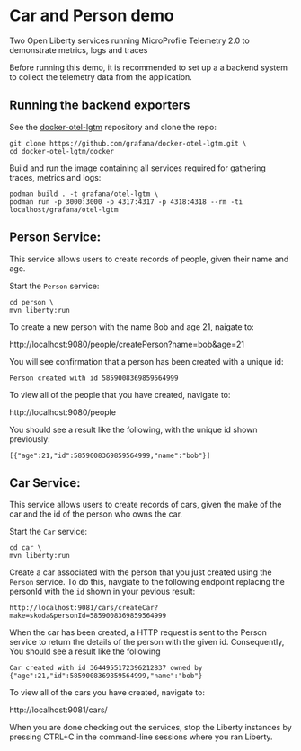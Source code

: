 # Car and Person demo
Two Open Liberty services running MicroProfile Telemetry 2.0 to demonstrate metrics, logs and traces

Before running this demo, it is recommended to set up a a backend system to collect the telemetry data from the application. 

## Running the backend exporters
See the [docker-otel-lgtm](https://github.com/grafana/docker-otel-lgtm) repository and clone the repo:

```
git clone https://github.com/grafana/docker-otel-lgtm.git \
cd docker-otel-lgtm/docker
```

Build and run the image containing all services required for gathering traces, metrics and logs:

```
podman build . -t grafana/otel-lgtm \
podman run -p 3000:3000 -p 4317:4317 -p 4318:4318 --rm -ti localhost/grafana/otel-lgtm
```
## Person Service:

This service allows users to create records of people, given their name and age.

Start the `Person` service: 

```
cd person \
mvn liberty:run
```

To create a new person with the name Bob and age 21, naigate to:

http://localhost:9080/people/createPerson?name=bob&age=21

You will see confirmation that a person has been created with a unique id:

`Person created with id 5859008369859564999`

To view all of the people that you have created, navigate to:

http://localhost:9080/people

You should see a result like the following, with the unique id shown previously: 

`[{"age":21,"id":5859008369859564999,"name":"bob"}]`

## Car Service:

This service allows users to create records of cars, given the make of the car and the id of the person who owns the car. 

Start the `Car` service:

```
cd car \
mvn liberty:run
```

Create a car associated with the person that you just created using the `Person` service. To do this, navgiate to the following endpoint replacing the personId with the `id` shown in your pevious result: 

`http://localhost:9081/cars/createCar?make=skoda&personId=5859008369859564999`

When the car has been created, a HTTP request is sent to the Person service to return the details of the person with the given id. Consequently, You should see a result like the following 

`Car created with id 3644955172396212837 owned by {"age":21,"id":5859008369859564999,"name":"bob"}`

To view all of the cars you have created, navigate to: 

http://localhost:9081/cars/

When you are done checking out the services, stop the Liberty instances by pressing CTRL+C in the command-line sessions where you ran Liberty.